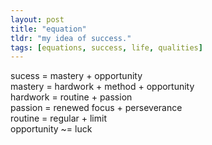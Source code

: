 ```yaml
---
layout: post
title: "equation"
tldr: "my idea of success."
tags: [equations, success, life, qualities]
---
```


sucess = mastery + opportunity  
mastery = hardwork + method + opportunity  
hardwork = routine + passion  
passion = renewed focus + perseverance  
routine = regular + limit  
opportunity ~= luck
